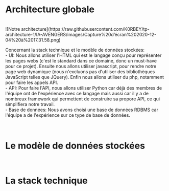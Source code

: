 <h1>Architecture globale</h1>
<br>
![Notre architecture](https://raw.githubusercontent.com/K0RBEY/tp-architecture-1/IA-AVENGERS/images/Capture%20d’écran%202020-12-04%20à%2017.31.58.png)
<br>
<p>Concernant la stack technique et le modèle de données stockées:<br>
	- UI: Nous allons utiliser l'HTML qui est le langage conçu pour représenter les pages webs (c'est le standard dans ce domaine, donc un must-have pour ce projet). Ensuite nous allons utiliser javascript, pour rendre notre page web dynamique (nous n'excluons pas d'utiliser des bibliothèques JavaScript telles que JQuery). Enfin nous allons utiliser du php, notamment pour faire les appels API.<br>
	- API: Pour faire l'API, nous allons utiliser Python car déjà des membres de l'équipe ont de l'expérience avec ce langage mais aussi car il y a de nombreux framework qui permettent de construire sa propore API, ce qui simplifiera notre travail.<br>
	- Base de données: Nous avons choisi une base de données RDBMS car l'équipe a de l'expérience sur ce type de base de données.</p>
<br>
<h1>Le modèle de données stockées</h1>
<br>
<h1>La stack technique</h1>
<br>

